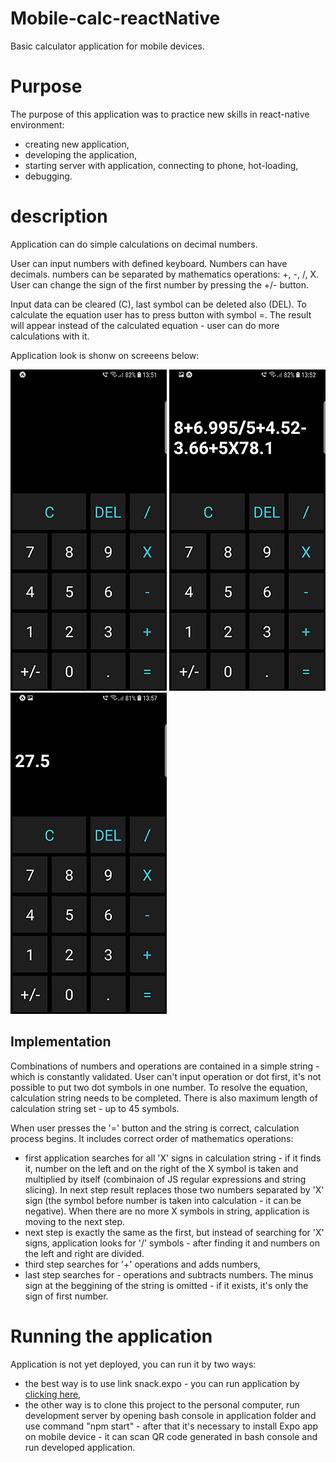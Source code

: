 # Mobile-calc-reactNative

Basic calculator application for mobile devices.

# Purpose

The purpose of this application was to practice new skills in react-native environment:
 * creating new application,
 * developing the application,
 * starting server with application, connecting to phone, hot-loading,
 * debugging.
 
# description

Application can do simple calculations on decimal numbers.

User can input numbers with defined keyboard. Numbers can have decimals. numbers can be
separated by mathematics operations: +, -, /, X. User can change the sign of the first number by 
pressing the +/- button. 

Input data can be cleared (C), last symbol can be deleted also (DEL).
To calculate the equation user has to press button with symbol =. The result will appear instead of
the calculated equation - user can do more calculations with it.

Application look is shonw on screeens below:

![](screens/1.jpg) ![](screens/2.jpg) ![](screens/3.jpg)

## Implementation

Combinations of numbers and operations are contained in a simple string - which is constantly validated. User can't input
operation or dot first, it's not possible to put two dot symbols in one number. To resolve the equation,
calculation string needs to be completed. There is also maximum length of calculation string set - up to 45 symbols.

When user presses the '=' button and the string is correct, calculation process begins. It includes correct order of
mathematics operations:
*   first application searches for all 'X' signs in calculation string - if it finds it, number on the left
and on the right of the X symbol is taken and multiplied by itself (combinaion of JS regular expressions and string slicing).
In next step result replaces those two numbers separated by 'X' sign (the symbol before number is taken into calculation - it can be negative).
When there are no more X symbols in string, application is moving to the next step.
*   next step is exactly the same as the first, but instead of searching for 'X' signs, application looks 
for '/' symbols - after finding it and numbers on the left and right are divided.
*   third step searches for '+' operations and adds numbers,
*   last step searches for - operations and subtracts numbers. The minus sign at the beggining of the string is
omitted - if it exists, it's only the sign of first number.


# Running the application

Application is not yet deployed, you can run it by two ways: 
*   the best way is to use link snack.expo - you can run application by [clicking here](https://snack.expo.io/@biigm/calc-mobile),
*   the other way is to clone this project to the personal computer, run development server by opening
bash console in application folder and use command "npm start" - after that it's necessary to install 
Expo app on mobile device - it can scan QR code generated in bash console and run developed application.